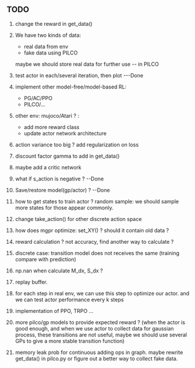 ## TODO

1. change the reward in get_data()
2. We have two kinds of data: 
    - real data from env
    - fake data using PILCO
    
    maybe we should store real data for further use -- in PILCO
    
3. test actor in each/several iteration, then plot ---Done
4. implement other model-free/model-based RL:
    - PG/AC/PPO
    - PILCO/...

5. other env: mujoco/Atari ? :
    - add more reward class
    - update actor network architecture
    
6. action variance too big ? add regularization on loss

7. discount factor gamma to add in get_data()

8. maybe add a critic network

9. what if s_action is negative ?  --Done

10. Save/restore model(gp/actor) ? --Done

11. how to get states to train actor ? random sample: we should sample more states for those appear commonly.

12. change take_action() for other discrete action space

13. how does mgpr optimize: set_XY() ? should it contain old data ?

14. reward calculation ? not accuracy, find another way to calculate ?

15. discrete case: transition model does not receives the same (training compare with prediction)

16. np.nan when calculate M_dx, S_dx ?

17. replay buffer. 

18. for each step in real env, we can use this step to optimize our actor. and we can test actor performance every k steps

19. implementation of PPO, TRPO ...

20. more pilco/gp models to provide expected reward ? (when the actor is good enough, and when we use actor to collect data
for gaussian process, these transitions are not useful, maybe we should use several GPs to give a more stable transition function)

21. memory leak prob for continuous adding ops in graph. maybe rewrite get_data() in pilco.py or figure out a better
way to collect fake data. 
